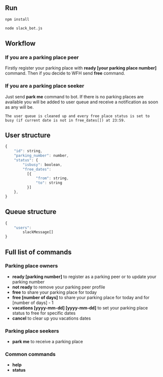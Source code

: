 ## Run
```bash
npm install

node slack_bot.js
```

## Workflow
### If you are a parking place peer
Firstly register your parking place with <b>ready [your parking place number]</b> command.
Then if you decide to WFH send <b>free</b> command.

### If you are a parking place seeker
Just send <b>park me</b> command to bot. 
If there is no parking places are available you will be added to user queue and receive a notification as soon as any will be.

```The user queue is cleaned up and every free place status is set to busy (if current date is not in free_dates[]) at 23:59.```

## User structure
```javascript
{
	"id": string,
	"parking_number": number,
	"status": {
		"isbusy": boolean,
		"free_dates": 
		  [{
			  "from": string,
			  "to": string
		  }]
	},
}
```
## Queue structure
```javascript
{
    "users":
        slackMessage[]
}
```
## Full list of commands

<h3>Parking place owners</h3>

* <b>ready [parking number]</b>
	to register as a parking peer or to update your parking number
* <b>not ready</b>
	to remove your parking peer profile
* <b>free</b>
	to share your parking place for today
* <b>free [number of days]</b>
	to share your parking place for today and for [number of days] - 1
* <b>vacations [yyyy-mm-dd] [yyyy-mm-dd]</b>
	to set your parking place status to free for specific dates
* <b>cancel</b>
	to clear up you vacations dates

<h3>Parking place seekers</h3>

* <b>park me</b>
	to receive a parking place

<h3>Common commands</h3>

* <b>help</b>
* <b>status</b>
